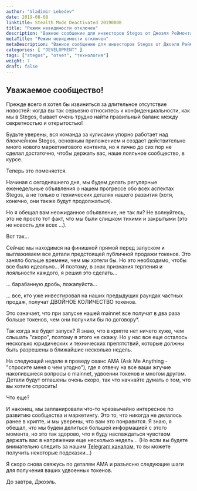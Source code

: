 ```yaml
---
author: "Vladimir Lebedev"
date: 2019-08-08
linktitle: Stealth Mode Deactivated 20190808
title: "Режим невидимости отключен"
description: "Важное сообщение для инвесторов Stegos от Джоэля Реймонта, руководителя проекта"
metaTitle: "Режим невидимости отключен"
metaDescription: "Важное сообщение для инвесторов Stegos от Джоэля Реймонта, руководителя проекта"
categories: [ "DEVELOPMENT" ]
tags: ["stegos", "отчет", "технология"]
weight: 7
draft: false
---
```



## Уважаемое сообщество!

Прежде всего я хотел бы извиниться за длительное отсутствие новостей: когда вы так серьезно относитесь к конфиденциальности, как мы в Stegos, бывает очень трудно найти правильный баланс между секретностью и открытостью!

Будьте уверены, вся команда за кулисами упорно работает над блокчейном Stegos, основным приложением и создает действительно много нового маркетингового контента, но я лично до сих пор не сделал достаточно, чтобы держать вас, наше лояльное сообщество, в курсе.

Теперь это поменяется.

Начиная с сегодняшнего дня, мы будем делать регулярные еженедельные объявления о нашем прогрессе обо всех аспектах Stegos, а не только о технических деталях нашего развития (хотя, конечно, они также будут продолжаться).

Но я обещал вам неожиданное объявление, не так ли? Не волнуйтесь, это не просто тот факт, что мы были слишком тихими и закрытыми (это не новость для всех ...).

Вот так...

Сейчас мы находимся на финишной прямой перед запуском и выглаживаем все детали предстоящей публичной продажи токенов.  Это заняло больше времени, чем мы хотели бы. Но это необходимо, чтобы все было идеально... И поэтому, в знак признания терпения и лояльности каждого, я решил это сделать...

... барабанную дробь, пожалуйста...

... все, кто уже инвестировал на наших предыдущих раундах частных продаж, получат ДВОЙНОЕ КОЛИЧЕСТВО токенов.

Это означает, что при запуске нашей mainnet все получат в два раза больше токенов, чем они получили бы по договору*.

Так когда же будет запуск? Я знаю, что в крипте нет ничего хуже, чем слышать "скоро", поэтому я этого не скажу. Но у нас все еще осталось несколько юридических и технических препятствий, которые должны быть разрешены в ближайшие несколько недель.

На следующей неделе я проведу сеанс AMA (Ask Me Anything - "спросите меня о чем угодно"), где я отвечу на все ваши жгучие накопившиеся вопросы о mainnet, удвоении токенов и многом другом. Детали будут оглашены очень скоро, так что начнайте думать о том, что вы хотите спросить!

Что еще?

И наконец, мы запланировали что-то чрезвычайно интересное по развитию сообщества и маркетингу. Это то, что никогда не делалось ранее в крипте, и мы уверены, что вам это понравится. Я знаю, я обещал, что мы будем делиться большей информацией с этого момента, но это так здорово, что я буду наслаждаться чувством держать вас в напряжении еще несколько недель... (Но если вы будете внимательно следить за нашим [Telegram каналом](https://stg.to/tgnru), то вы можете получить некоторые подсказки...)

Я скоро снова свяжусь по деталям AMA и разъясню следующие шаги для получения ваших удвоенных токенов.

До завтра,
Джоэль.
